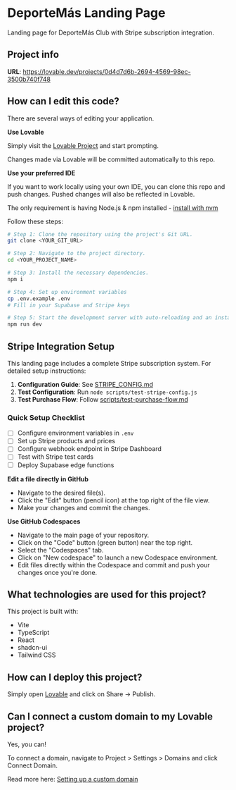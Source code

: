 # DeporteMás Landing Page

Landing page for DeporteMás Club with Stripe subscription integration.

## Project info

**URL**: https://lovable.dev/projects/0d4d7d6b-2694-4569-98ec-3500b740f748

## How can I edit this code?

There are several ways of editing your application.

**Use Lovable**

Simply visit the [Lovable Project](https://lovable.dev/projects/0d4d7d6b-2694-4569-98ec-3500b740f748) and start prompting.

Changes made via Lovable will be committed automatically to this repo.

**Use your preferred IDE**

If you want to work locally using your own IDE, you can clone this repo and push changes. Pushed changes will also be reflected in Lovable.

The only requirement is having Node.js & npm installed - [install with nvm](https://github.com/nvm-sh/nvm#installing-and-updating)

Follow these steps:

```sh
# Step 1: Clone the repository using the project's Git URL.
git clone <YOUR_GIT_URL>

# Step 2: Navigate to the project directory.
cd <YOUR_PROJECT_NAME>

# Step 3: Install the necessary dependencies.
npm i

# Step 4: Set up environment variables
cp .env.example .env
# Fill in your Supabase and Stripe keys

# Step 5: Start the development server with auto-reloading and an instant preview.
npm run dev
```

## Stripe Integration Setup

This landing page includes a complete Stripe subscription system. For detailed setup instructions:

1. **Configuration Guide**: See [STRIPE_CONFIG.md](./STRIPE_CONFIG.md)
2. **Test Configuration**: Run `node scripts/test-stripe-config.js`
3. **Test Purchase Flow**: Follow [scripts/test-purchase-flow.md](./scripts/test-purchase-flow.md)

### Quick Setup Checklist

- [ ] Configure environment variables in `.env`
- [ ] Set up Stripe products and prices
- [ ] Configure webhook endpoint in Stripe Dashboard
- [ ] Test with Stripe test cards
- [ ] Deploy Supabase edge functions

**Edit a file directly in GitHub**

- Navigate to the desired file(s).
- Click the "Edit" button (pencil icon) at the top right of the file view.
- Make your changes and commit the changes.

**Use GitHub Codespaces**

- Navigate to the main page of your repository.
- Click on the "Code" button (green button) near the top right.
- Select the "Codespaces" tab.
- Click on "New codespace" to launch a new Codespace environment.
- Edit files directly within the Codespace and commit and push your changes once you're done.

## What technologies are used for this project?

This project is built with:

- Vite
- TypeScript
- React
- shadcn-ui
- Tailwind CSS

## How can I deploy this project?

Simply open [Lovable](https://lovable.dev/projects/0d4d7d6b-2694-4569-98ec-3500b740f748) and click on Share -> Publish.

## Can I connect a custom domain to my Lovable project?

Yes, you can!

To connect a domain, navigate to Project > Settings > Domains and click Connect Domain.

Read more here: [Setting up a custom domain](https://docs.lovable.dev/tips-tricks/custom-domain#step-by-step-guide)
